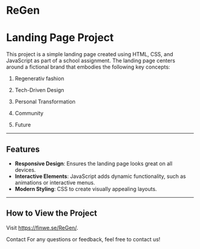 # ReGen

# Landing Page Project

This project is a simple landing page created using HTML, CSS, and JavaScript as part of a school assignment. The landing page centers around a fictional brand that embodies the following key concepts:

1. Regenerativ fashion

2. Tech-Driven Design

3. Personal Transformation

4. Community

5. Future

---

## Features

- **Responsive Design**: Ensures the landing page looks great on all devices.
- **Interactive Elements**: JavaScript adds dynamic functionality, such as animations or interactive menus.
- **Modern Styling**: CSS to create visually appealing layouts.

---

## How to View the Project

Visit https://finwe.se/ReGen/.

Contact
For any questions or feedback, feel free to contact us!